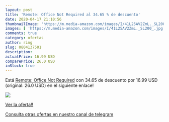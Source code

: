 ```yaml
---
layout: post
title: 'Remote: Office Not Required al 34.65 % de descuento'
date: 2020-04-17 21:10:56
thumbnailImage: 'https://m.media-amazon.com/images/I/41L25AV2ZmL._SL200_.jpg'
images: [ 'https://m.media-amazon.com/images/I/41L25AV2ZmL._SL200_.jpg' ]
comments: true
category: ofertas
author: ring
slug: 0804137501
description:
actualPrice: 16.99 USD
comparePrice: 26.0 USD
inStock: true
---
```


Está [Remote: Office Not Required](https://www.amazon.com/dp/0804137501/?tag=redken08-20) con 34.65 de descuento por 16.99 USD (original: 26.0 USD) en el siguiente enlace!

[![](https://m.media-amazon.com/images/I/41L25AV2ZmL._SL200_.jpg)](https://www.amazon.com/dp/0804137501/?tag=redken08-20)

[Ver la oferta!!](https://www.amazon.com/dp/0804137501/?tag=redken08-20)

[Consulta otras ofertas en nuestro canal de telegram](https://t.me/s/ofertas25)

